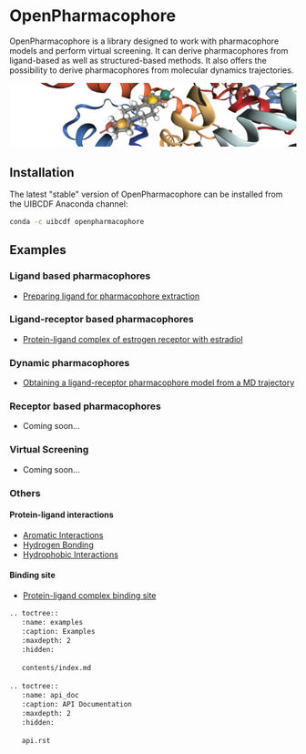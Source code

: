 # OpenPharmacophore


OpenPharmacophore is a library designed to work with pharmacophore models and perform virtual screening. It 
can derive pharmacophores from ligand-based as well as structured-based methods. It also offers
the possibility to derive pharmacophores from molecular dynamics trajectories.

<img src="_static/pharmacophore.png" alt="pharmacophore">

## Installation


The latest "stable" version of OpenPharmacophore can be installed from the UIBCDF Anaconda channel:

```bash
conda -c uibcdf openpharmacophore
```

## Examples

### Ligand based pharmacophores
  - [Preparing ligand for pharmacophore extraction](contents/examples/ligand-based/ligand_preparation.ipynb)

### Ligand-receptor based pharmacophores
  - [Protein-ligand complex of estrogen receptor with estradiol](contents/examples/ligand-receptor/er-alpha.ipynb)

### Dynamic pharmacophores
  - [Obtaining a ligand-receptor pharmacophore model from a MD trajectory](contents/examples/dynamic-pharmacophore/er_alpha_md.ipynb)

### Receptor based pharmacophores

- Coming soon...

### Virtual Screening

- Coming soon...

### Others

#### Protein-ligand interactions

- [Aromatic Interactions](contents/examples/other/pl-interactions/aromatic_interactions.ipynb)
- [Hydrogen Bonding](contents/examples/other/pl-interactions/hydrogen_bonding.ipynb)
- [Hydrophobic Interactions](contents/examples/other/pl-interactions/hydrophobic_interactions.ipynb)


#### Binding site

- [Protein-ligand complex binding site](contents/examples/other/binding-site/complex_binding_site.ipynb)


```{eval-rst}
.. toctree::
   :name: examples
   :caption: Examples
   :maxdepth: 2
   :hidden:

   contents/index.md

.. toctree::
   :name: api_doc
   :caption: API Documentation
   :maxdepth: 2
   :hidden:

   api.rst
```
   